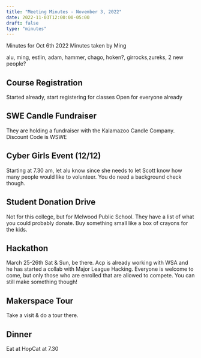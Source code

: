 ```yaml
---
title: "Meeting Minutes - November 3, 2022"
date: 2022-11-03T12:00:00-05:00
draft: false
type: "minutes"
---
```


Minutes for Oct 6th 2022
Minutes taken by Ming

alu, ming, estlin, adam, hammer, chago, hoken?, girrocks,zureks, 2 new people? 

## Course Registration
Started already, start registering for classes
Open for everyone already 

## SWE Candle Fundraiser
They are holding a fundraiser with the Kalamazoo Candle Company.  Discount Code is WSWE

## Cyber Girls Event (12/12)
Starting at 7.30 am, let alu know since she needs to let Scott know how many people would like to volunteer. You do need a background check though. 

## Student Donation Drive
Not for this college, but for Melwood Public School. They have a list of what you could probably donate. Buy something small like a box of crayons for the kids. 

## Hackathon
March 25-26th Sat & Sun, be there. Acp is already working with WSA and he has started a collab with Major League Hacking. Everyone is welcome to come, but only those who are enrolled that are allowed to compete. You can still make something though!

## Makerspace Tour
Take a visit & do a tour there. 

## Dinner
Eat at HopCat at 7.30